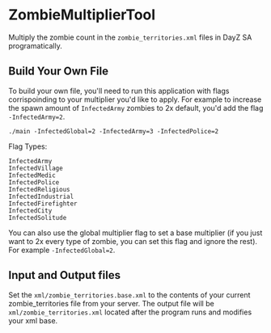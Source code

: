 # ZombieMultiplierTool

Multiply the zombie count in the `zombie_territories.xml` files in DayZ SA programatically.

## Build Your Own File
To build your own file, you'll need to run this application with flags corrispoinding to your multiplier you'd like to apply. For example to increase the spawn amount of `InfectedArmy` zombies to 2x default, you'd add the flag `-InfectedArmy=2`.

`./main -InfectedGlobal=2 -InfectedArmy=3 -InfectedPolice=2`

Flag Types:
```
InfectedArmy
InfectedVillage
InfectedMedic
InfectedPolice
InfectedReligious
InfectedIndustrial
InfectedFirefighter
InfectedCity
InfectedSolitude
```

You can also use the global multiplier flag to set a base multiplier (if you just want to 2x every type of zombie, you can set this flag and ignore the rest). For example `-InfectedGlobal=2`.

## Input and Output files
Set the `xml/zombie_territories.base.xml` to the contents of your current zombie_territories file from your server. The output file will be `xml/zombie_territories.xml` located after the program runs and modifies your xml base.
